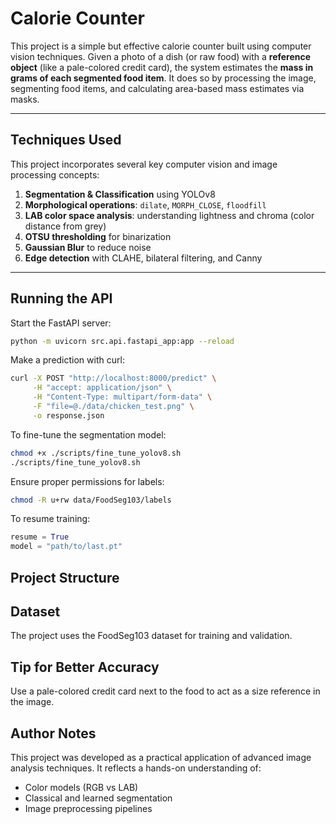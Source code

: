 # Calorie Counter 

This project is a simple but effective calorie counter built using computer vision techniques. Given a photo of a dish (or raw food) with a **reference object** (like a pale-colored credit card), the system estimates the **mass in grams of each segmented food item**. It does so by processing the image, segmenting food items, and calculating area-based mass estimates via masks.

---

## Techniques Used

This project incorporates several key computer vision and image processing concepts:

1. **Segmentation & Classification** using YOLOv8
2. **Morphological operations**: `dilate`, `MORPH_CLOSE`, `floodfill`
3. **LAB color space analysis**: understanding lightness and chroma (color distance from grey)
4. **OTSU thresholding** for binarization
5. **Gaussian Blur** to reduce noise
6. **Edge detection** with CLAHE, bilateral filtering, and Canny

---

## Running the API

Start the FastAPI server:

```bash
python -m uvicorn src.api.fastapi_app:app --reload
```

Make a prediction with curl:
```bash
curl -X POST "http://localhost:8000/predict" \
     -H "accept: application/json" \
     -H "Content-Type: multipart/form-data" \
     -F "file=@./data/chicken_test.png" \
     -o response.json
```

To fine-tune the segmentation model:
```bash
chmod +x ./scripts/fine_tune_yolov8.sh
./scripts/fine_tune_yolov8.sh
```

Ensure proper permissions for labels:

```bash
chmod -R u+rw data/FoodSeg103/labels
```

To resume training:

```python
resume = True
model = "path/to/last.pt"
```

## Project Structure 

## Dataset
The project uses the FoodSeg103 dataset for training and validation.

## Tip for Better Accuracy
Use a pale-colored credit card next to the food to act as a size reference in the image.

## Author Notes
This project was developed as a practical application of advanced image analysis techniques. It reflects a hands-on understanding of:

- Color models (RGB vs LAB)
- Classical and learned segmentation
- Image preprocessing pipelines